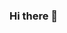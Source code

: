 ### Hi there 👋

<!--
**camila-hebling/camila-hebling** is a ✨ _special_ ✨ repository because its `README.md` (this file) appears on your GitHub profile.


[WIP] - WORK IN PROGRESS

More thinks about me: 
- 🔭 I’m currently working on product gestão-clientes, this product consist in a only one vision of the client of Centauro plataforms.
- 🌱 I’m currently learning about kotlin, Cloud!
- 👯 I’m looking to collaborate on any product, project and new developers! I work for a long time with Java! Spring boot and I could help with some problems
- 🤔 I’m looking for help with any you could teach! If you see somenthing I could do better call me!!
- 💬 Ask me about Springboot, Rest Applications, PL/Sql, Spring batch!
- 📫 How to reach me: 
      whatsApp: 11948252366
      linkedin: https://www.linkedin.com/in/camilanachbar/
- 😄 Pronouns:
      she/ her
      You also can use my nickname
      - MI, MILA, CAMIS, NACK! 
- ⚡ Fun fact:
       - I love play video games, i have PS4, XBOX ONE, Nintendo Switch, Desktop! And have 
